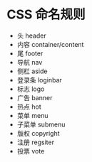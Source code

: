 # CSS 命名规则
* 头 header
* 内容 container/content
* 尾 footer
* 导航 nav
* 侧栏 aside
* 登录条 loginbar
* 标志 logo
* 广告 banner
* 热点 hot
* 菜单 menu
* 子菜单 submenu
* 版权 copyright
* 注册 regsiter
* 投票 vote
